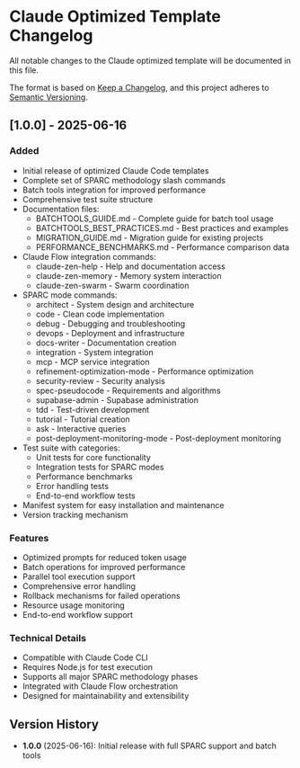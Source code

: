 # Claude Optimized Template Changelog

All notable changes to the Claude optimized template will be documented in this file.

The format is based on [Keep a Changelog](https://keepachangelog.com/en/1.0.0/),
and this project adheres to [Semantic Versioning](https://semver.org/spec/v2.0.0.html).

## [1.0.0] - 2025-06-16

### Added
- Initial release of optimized Claude Code templates
- Complete set of SPARC methodology slash commands
- Batch tools integration for improved performance
- Comprehensive test suite structure
- Documentation files:
  - BATCHTOOLS_GUIDE.md - Complete guide for batch tool usage
  - BATCHTOOLS_BEST_PRACTICES.md - Best practices and examples
  - MIGRATION_GUIDE.md - Migration guide for existing projects
  - PERFORMANCE_BENCHMARKS.md - Performance comparison data
- Claude Flow integration commands:
  - claude-zen-help - Help and documentation access
  - claude-zen-memory - Memory system interaction
  - claude-zen-swarm - Swarm coordination
- SPARC mode commands:
  - architect - System design and architecture
  - code - Clean code implementation
  - debug - Debugging and troubleshooting
  - devops - Deployment and infrastructure
  - docs-writer - Documentation creation
  - integration - System integration
  - mcp - MCP service integration
  - refinement-optimization-mode - Performance optimization
  - security-review - Security analysis
  - spec-pseudocode - Requirements and algorithms
  - supabase-admin - Supabase administration
  - tdd - Test-driven development
  - tutorial - Tutorial creation
  - ask - Interactive queries
  - post-deployment-monitoring-mode - Post-deployment monitoring
- Test suite with categories:
  - Unit tests for core functionality
  - Integration tests for SPARC modes
  - Performance benchmarks
  - Error handling tests
  - End-to-end workflow tests
- Manifest system for easy installation and maintenance
- Version tracking mechanism

### Features
- Optimized prompts for reduced token usage
- Batch operations for improved performance
- Parallel tool execution support
- Comprehensive error handling
- Rollback mechanisms for failed operations
- Resource usage monitoring
- End-to-end workflow support

### Technical Details
- Compatible with Claude Code CLI
- Requires Node.js for test execution
- Supports all major SPARC methodology phases
- Integrated with Claude Flow orchestration
- Designed for maintainability and extensibility

## Version History

- **1.0.0** (2025-06-16): Initial release with full SPARC support and batch tools